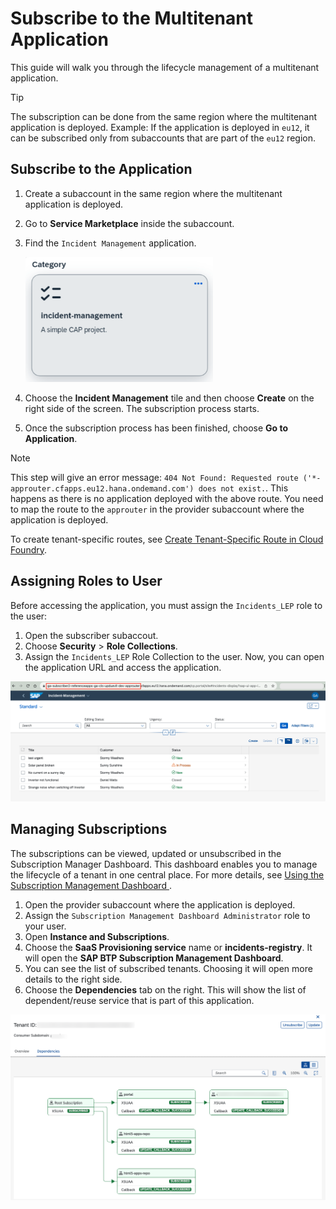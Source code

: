# Subscribe to the Multitenant Application

This guide will walk you through the lifecycle management of a multitenant application.

> [!Tip] 
> The subscription can be done from the same region where the multitenant application is deployed. 
> Example: If the application is deployed in `eu12`, it can be subscribed only from subaccounts that are part of the `eu12` region.

## Subscribe to the Application
1. Create a subaccount in the same region where the multitenant application is deployed.
2. Go to **Service Marketplace** inside the subaccount.
3. Find the `Incident Management` application.

   <img src="./operate/incidentsapp.png" height="200px" width="300px"/>

4. Choose the **Incident Management** tile and then choose **Create** on the right side of the screen. The subscription process starts. 
6. Once the subscription process has been finished, choose **Go to Application**.

> [!Note]
> This step will give an error message:  `404 Not Found: Requested route ('*-approuter.cfapps.eu12.hana.ondemand.com') does not exist.`.
This happens as there is no application deployed with the above route. You need to map the route to the `approuter` in the provider subaccount where the application is deployed. 
>
> To create tenant-specific routes, see [Create Tenant-Specific Route in Cloud Foundry](./operate/cf-route.md).

## Assigning Roles to User

Before accessing the application, you must assign the `Incidents_LEP` role to the user:

1. Open the subscriber subaccout. 
2. Choose **Security** > **Role Collections**.
3. Assign the `Incidents_LEP` Role Collection to the user.
Now, you can open the application URL and access the application. 
<img src="./operate/finalApp.png"/>

## Managing Subscriptions

The subscriptions can be viewed, updated or unsubscribed in the Subscription Manager Dashboard. This dashboard enables you to manage the lifecycle of a tenant in one central place. For more details, see [Using the Subscription Management Dashboard ](https://help.sap.com/docs/btp/sap-business-technology-platform/using-subscription-management-dashboard?locale=en-US).

1. Open the provider subaccount where the application is deployed.
2. Assign the `Subscription Management Dashboard Administrator` role to your user.
3. Open **Instance and Subscriptions**.
4. Choose the **SaaS Provisioning service** name or **incidents-registry**. It will open the **SAP BTP Subscription Management Dashboard**.
6. You can see the list of subscribed tenants. Choosing it will open more details to the right side.
7. Choose the **Dependencies** tab on the right. This will show the list of dependent/reuse service that is part of this application.
<img src="./images/saasDependencies.png"/>
   

  
